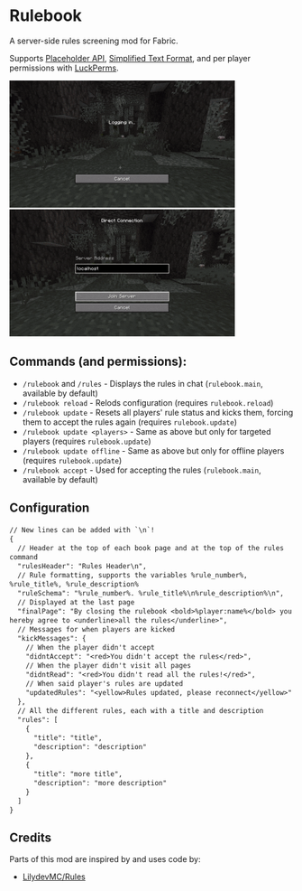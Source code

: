 # Rulebook
A server-side rules screening mod for Fabric.

Supports [Placeholder API](https://placeholders.pb4.eu/user/general/), [Simplified Text Format](https://placeholders.pb4.eu/user/text-format/), and per player permissions with [LuckPerms](https://github.com/LuckPerms/LuckPerms).

<img src="https://raw.githubusercontent.com/Libreh/Rulebook/refs/heads/main/rulebook_reject.gif" width="400"/>
<img src="https://raw.githubusercontent.com/Libreh/Rulebook/refs/heads/main/rulebook_accept.gif" width="400"/>

## Commands (and permissions):
- `/rulebook` and `/rules` - Displays the rules in chat (`rulebook.main`, available by default)
- `/rulebook reload` - Relods configuration (requires `rulebook.reload`)
- `/rulebook update` - Resets all players' rule status and kicks them, forcing them to accept the rules again (requires `rulebook.update`)
- `/rulebook update <players>` - Same as above but only for targeted players (requires `rulebook.update`)
- `/rulebook update offline` - Same as above but only for offline players (requires `rulebook.update`)
- `/rulebook accept` - Used for accepting the rules (`rulebook.main`, available by default)

## Configuration
```json5
// New lines can be added with `\n`!
{
  // Header at the top of each book page and at the top of the rules command
  "rulesHeader": "Rules Header\n",
  // Rule formatting, supports the variables %rule_number%, %rule_title%, %rule_description%
  "ruleSchema": "%rule_number%. %rule_title%\n%rule_description%\n",
  // Displayed at the last page
  "finalPage": "By closing the rulebook <bold>%player:name%</bold> you hereby agree to <underline>all the rules</underline>",
  // Messages for when players are kicked
  "kickMessages": {
    // When the player didn't accept
    "didntAccept": "<red>You didn't accept the rules</red>",
    // When the player didn't visit all pages
    "didntRead": "<red>You didn't read all the rules!</red>",
    // When said player's rules are updated
    "updatedRules": "<yellow>Rules updated, please reconnect</yellow>"
  },
  // All the different rules, each with a title and description
  "rules": [
    {
      "title": "title",
      "description": "description"
    },
    {
      "title": "more title",
      "description": "more description"
    }
  ]
}
```

## Credits
Parts of this mod are inspired by and uses code by:
- [LilydevMC/Rules](https://github.com/LilydevMC/Rules)
